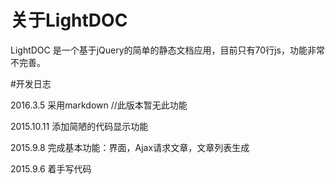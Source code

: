 # 关于LightDOC

LightDOC 是一个基于jQuery的简单的静态文档应用，目前只有70行js，功能非常不完善。

#开发日志

2016.3.5 采用markdown //此版本暂无此功能

2015.10.11 添加简陋的代码显示功能

2015.9.8 完成基本功能：界面，Ajax请求文章，文章列表生成

2015.9.6 着手写代码